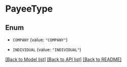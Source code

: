 # PayeeType

## Enum


* `COMPANY` (value: `"COMPANY"`)

* `INDIVIDUAL` (value: `"INDIVIDUAL"`)


[[Back to Model list]](../README.md#documentation-for-models) [[Back to API list]](../README.md#documentation-for-api-endpoints) [[Back to README]](../README.md)


